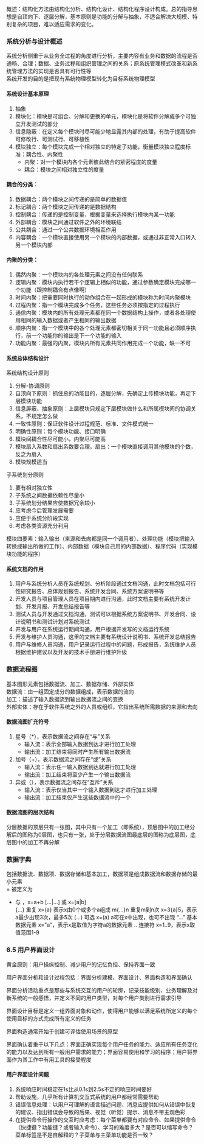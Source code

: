 概述：结构化方法由结构化分析、结构化设计、结构化程序设计构成。总的指导思想是自顶向下、逐层分解，基本原则是功能的分解与抽象，不适合解决大规模、特别复杂的项目，难以适应需求的变化。

### 系统分析与设计概述

系统分析侧重于从业务全过程的角度进行分析，主要内容有业务和数据的流程是否通畅、合理；数据、业务过程和组织管理之间的关系；原系统管理模式改革和新系统管理方法的实现是否具有可行性等  
系统开发的目的是把现有系统物理模型转化为目标系统物理模型

#### 系统设计基本原理

1. 抽象
2. 模块化：模块是可组合、分解和更换的单元，模块化是将软件分解成多个可独立开发测试的部分
3. 信息隐蔽：在定义每个模块时尽可能少地显露其内部的处理，有助于提高软件可修改行、可测试行、可移植性
4. 模块独立：每个模块完成一个相对独立的特定子功能，衡量模块独立程度标准：耦合性、内聚性
	* 内聚：对一个模块内各个元素彼此结合的紧密程度的度量
	* 耦合：模块之间相对独立性的度量  

#### 耦合的分类：
1. 数据耦合：两个模块之间传递的是简单的数据值  
2. 标记耦合：两个模块之间传递的是数据结构  
3. 控制耦合：传递的是控制变量，根据变量来选择执行模块内某一功能  
4. 外部耦合：模块之间通过软件之外的环境联结  
5. 公共耦合：通过一个公共数据环境相互作用  
6. 内容耦合：一个模块直接使用另一个模块的内部数据，或通过非正常入口转入另一个模块内部  

#### 内聚的分类：
1. 偶然内聚：一个模块内的各处理元素之间没有任何联系  
2. 逻辑内聚：模块内执行若干个逻辑上相似的功能，通过参数确定模块完成哪一个功能（跟控制耦合有点像啊） 
3. 时间内聚：把需要同时执行的动作组合在一起形成的模块称为时间内聚模块  
4. 过程内聚：指一个模块完成多个任务，这些任务必须按指定的过程执行  
5. 通信内聚：模块内的所有处理元素都在同一个数据结构上操作，或者各处理使用相同的输入数据或者产生相同的输出数据  
6. 顺序内聚：指一个模块中的各个处理元素都密切相关于同一功能且必须顺序执行，前一个功能你的输出是下一个功能的输入  
7. 功能内聚：最强的内聚，模块内所有元素共同作用完成一个功能，缺一不可  

	
#### 系统总体结构设计

系统结构设计原则

1. 分解-协调原则
2. 自顶向下原则：抓住总的功能目的，逐层分解，先确定上传模块功能，再定下层模块功能
3. 信息屏蔽、抽象原则：上层模块只规定下层模块做什么和所属模块间的协调关系，不规定怎么做
4. 一致性原则：保证软件设计过程规范、标准、文件模式统一
5. 明确性原则：每个模块功能、接口明确
6. 模块间耦合性尽可能小，内聚尽可能高
7. 模块扇入系数和扇出系数要合理。扇出：一个模块直接调用其他模块的个数，反之为扇入
8. 模块规模适当

子系统划分原则

1. 要有相对独立性
2. 子系统之间数据依赖性尽量小
3. 子系统划分结果应使数据冗余较小
4. 应考虑今后管理发展需要
5. 应便于系统分阶段实现
6. 考虑各类资源充分利用

模块四要素：输入输出（来源和去向都是同一个调用者）、处理功能（模块把输入转换成输出所做的工作）、内部数据（模块自己用的内部数据）、程序代码（实现模块功能的程序）

#### 系统文档的作用
1. 用户与系统分析人员在系统规划、分析阶段通过文档沟通，此时文档包括可行性研究报告、总体规划报告、系统开发合同、系统方案说明书等
2. 开发人员与项目管理人员在项目期内进行沟通，此时文档主要有系统开发计划、开发月报、开发总结报告等
3. 测试人员与开发通过文档沟通，测试可以根据系统方案说明书、开发合同、设计说明书和测试计划对系统测试
4. 开发与用户在系统运行期间沟通，用户根据开发写的文档运行系统
5. 开发与维护人员沟通，这里的文档主要有系统设计说明书、系统开发总结报告
6. 用户与维修人员沟通，用户记录运行过程中的问题，形成报告，系统维护人员根据维护建议以及开发的技术手册进行维护升级

### 数据流程图
基本图形元素包括数据流、加工、数据存储、外部实体  
数据流：由一组固定成分的数据组成，表示数据的流向  
加工：描述了输入数据流到输出数据流之间的变换  
外部实体：存在于软件系统之外的人员或组织，它指出系统所需数据的来源和去向 
#### 数据流图扩充符号
1. 星号（*），表示数据流之间存在“与”关系
	* 输入流：表示全部输入数据到达才进行加工处理
	* 输出流：加工结束将同时产生所有输出数据流
2. 加号（+），表示数据流之间存在“或”关系
	* 输入流：表示任一输入数据到达就进行加工处理
	* 输出流：加工结束将至少产生一个输出数据流
3. 异或（），表示数据流之间存在“互斥”关系
	* 输入流：表示仅当其中一个输入数据到达才进行加工处理
	* 输出流：加工结束仅产生这些数据流中的一个

#### 数据流图的层次结构
分层数据的顶层只有一张图，其中只有一个加工（即系统），顶层图中的加工经分解后的图称为0层图，也只有一张，处于分层数据流图最底层的图称为底层图，底层图中的加工不再分解

### 数据字典
包括数据流、数据项、数据存储和基本加工，数据项是组成数据流和数据存储的最小元素  
= 被定义为  
+ 与 ，x=a+b
[...|...] 或  x=[a|b]  
{...} 重复  x={a} 表示x由0个或多个a组成 
m{...}n 重复m到n次  x=3{a}5，表示a最少出现3次，最多5次
(...) 可选  x=(a) a可在x中出现，也可不出现
“...” 基本数据元素  x="a"，表示x是取值为字符a的数据元素
.. 连接符  x=1..9，表示x取值范围1-9

### 6.5 用户界面设计
黄金原则：用户操纵控制、减少用户的记忆负担、保持界面一致

用户界面分析和设计过程包括：界面分析建模、界面设计、界面构造和界面确认  

界面分析活动重点是那些与系统交互的用户的轮廓，记录技能级别、业务理解及对新系统的一般感悟，并定义不同的用户类型，对每个用户类别进行需求引导

界面设计目标是定义一组界面对象和动作，使得用户能够以满足系统所定义的每个使用目标的方式完成所有定义的任务

界面构造通常开始于创建可评估使用场景的原型

界面确认着重于以下几点：界面正确实现每个用户任务的能力、适应所有任务变化的能力以及达到所有一般用户需求的能力；界面容易使用和学习的程序；用户将界面作为其工作中有用工具的接受程度

#### 用户界面设计问题
1. 系统响应时间稳定在1s比从0.1s到2.5s不定的响应时间要好
2. 帮助设施，几乎所有计算机交互式系统的用户都经常需要帮助
3. 错误信息处理：以用户可理解的语言描述问题、消息应提供如何从错误中恢复的建议、指出错误会导致的后果、视觉（听觉）提示、消息不带主观色彩
4. 在提供命令行操作的交互时应考虑：每个菜单都要有对应命令、如果提供命令（快捷键？功能键？或者输入命令）、学习的难度多大？是否可以缩写命令？菜单标签是不是自解释的？子菜单与主菜单功能是否一致？